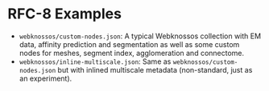 # RFC-8 Examples

* `webknossos/custom-nodes.json`: A typical Webknossos collection with EM data, affinity prediction and segmentation as well as some custom nodes for meshes, segment index, agglomeration and connectome.
* `webknossos/inline-multiscale.json`: Same as `webknossos/custom-nodes.json` but with inlined multiscale metadata (non-standard, just as an experiment).